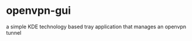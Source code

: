 openvpn-gui
===========

a simple KDE technology based tray application that manages an openvpn tunnel
